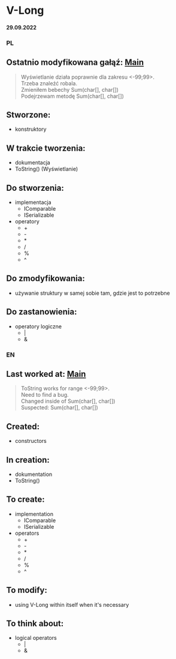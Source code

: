 # V-Long

#### 29.09.2022

### PL
## Ostatnio modyfikowana gałąź: [Main](https://github.com/4Maksio/V-Long)
> Wyświetlanie działa poprawnie dla zakresu <-99;99>.  
> Trzeba znaleźć robala.  
> Zmieniłem bebechy Sum(char\[], char\[])  
> Podejrzewam metodę Sum(char\[], char\[])
## Stworzone:
* konstruktory
## W trakcie tworzenia:
* dokumentacja
* ToString() (Wyświetlanie)
## Do stworzenia:
* implementacja
  * IComparable
  * ISerializable
* operatory
  * \+
  * \-
  * \*
  * /
  * %
  * ^
## Do zmodyfikowania:
* używanie struktury w samej sobie tam, gdzie jest to potrzebne
## Do zastanowienia:
* operatory logiczne
  * |
  * &
 
### EN
## Last worked at: [Main](https://github.com/4Maksio/V-Long)
> ToString works for range <-99;99>.  
> Need to find a bug.  
> Changed inside of Sum(char\[], char\[])  
> Suspected: Sum(char\[], char\[])
## Created:
* constructors
## In creation:
* dokumentation
* ToString()
## To create:
* implementation
  * IComparable
  * ISerializable
* operators
  * \+
  * \-
  * \*
  * /
  * %
  * ^
## To modify:
* using V-Long within itself when it's necessary
## To think about:
* logical operators
  * |
  * &
